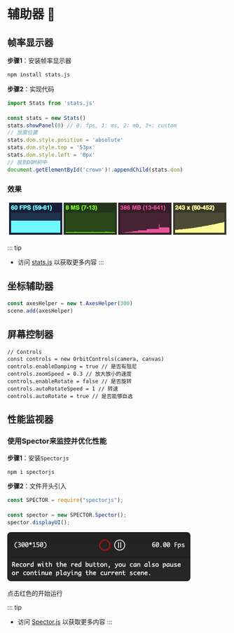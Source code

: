 # 辅助器 :raised_hands:

## 帧率显示器

**步骤1**：安装帧率显示器

```bash
npm install stats.js
```

**步骤2**：实现代码

```js
import Stats from 'stats.js'

const stats = new Stats()
stats.showPanel(0) // 0: fps, 1: ms, 2: mb, 3+: custom
// 放置位置
stats.dom.style.position = 'absolute'
stats.dom.style.top = '53px'
stats.dom.style.left = '0px'
// 放到DOM树中
document.getElementById('crown')!.appendChild(stats.dom)
```

### 效果

<p>
  <img src=".\images\Snipaste_2023-06-08_14-21-50.png" style="margin:0 auto;border-radius:8px">
</p>

::: tip

- 访问 [stats.js](http://mrdoob.github.io/stats.js/) 以获取更多内容
:::

## 坐标辅助器

```js
const axesHelper = new t.AxesHelper(300)
scene.add(axesHelper)
```

## 屏幕控制器

```js:line-numbers
// Controls
const controls = new OrbitControls(camera, canvas)
controls.enableDamping = true // 是否有阻尼
controls.zoomSpeed = 0.3 // 放大放小的速度
controls.enableRotate = false // 是否旋转
controls.autoRotateSpeed = 1 // 转速
controls.autoRotate = true // 是否能够自选
```

## 性能监视器

### 使用Spector来监控并优化性能

**步骤1**：安装`Spectorjs`
  
```bash
npm i spectorjs
```
  
**步骤2**：文件开头引入

```js
const SPECTOR = require("spectorjs");

const spector = new SPECTOR.Spector();
spector.displayUI();
```

<p>
  <img src=".\images\image-20230321171847926.png" style="margin:0 auto;border-radius:8px">
</p>

点击红色的开始运行

::: tip

- 访问 [Spector.js](https://github.com/BabylonJS/Spector.js/tree/v0.9.9#table-of-content) 以获取更多内容
:::
